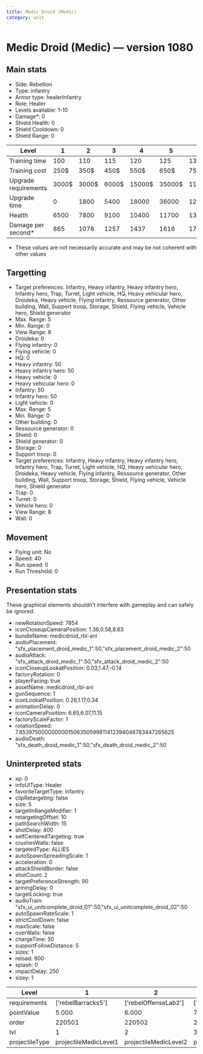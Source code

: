 ```yaml
---
title: Medic Droid (Medic)
category: unit
---
```


# Medic Droid (Medic) — version 1080

## Main stats

  * Side: Rebellion
  * Type: infantry
  * Armor type: healerInfantry
  * Role: Healer
  * Levels available: 1-10
  * Damage*: 0
  * Shield Health: 0
  * Shield Cooldown: 0
  * Shield Range: 0

|Level               |1    |2    |3    |4     |5     |6      |7      |8      |9       |10      |
|--------------------|-----|-----|-----|------|------|-------|-------|-------|--------|--------|
|Training time       |100  |110  |115  |120   |125   |130    |135    |140    |145     |150     |
|Training cost       |250$ |350$ |450$ |550$  |650$  |750$   |850$   |1000$  |1050$   |1150$   |
|Upgrade requirements|3000$|3000$|6000$|15000$|35000$|115000$|175000$|350000$|1000000$|2000000$|
|Upgrade time        |0    |1800 |5400 |18000 |36000 |129600 |216000 |345600 |518400  |777600  |
|Health              |6500 |7800 |9100 |10400 |11700 |13000  |14300  |15600  |16900   |19500   |
|Damage per second*  |865  |1078 |1257 |1437  |1616  |1795   |1976   |2155   |2334    |2693    |

* These values are not necessarily accurate and may be not coherent with other values

## Targetting

  * Target preferences: Infantry, Heavy infantry, Heavy infantry hero, Infantry hero, Trap, Turret, Light vehicle, HQ, Heavy vehicular hero, Droideka, Heavy vehicle, Flying infantry, Ressource generator, Other building, Wall, Support troop, Storage, Shield, Flying vehicle, Vehicle hero, Shield generator
  * Max. Range: 5
  * Min. Range: 0
  * View Range: 8
  * Droideka: 0
  * Flying infantry: 0
  * Flying vehicle: 0
  * HQ: 0
  * Heavy infantry: 50
  * Heavy infantry hero: 50
  * Heavy vehicle: 0
  * Heavy vehicular hero: 0
  * Infantry: 50
  * Infantry hero: 50
  * Light vehicle: 0
  * Max. Range: 5
  * Min. Range: 0
  * Other building: 0
  * Ressource generator: 0
  * Shield: 0
  * Shield generator: 0
  * Storage: 0
  * Support troop: 0
  * Target preferences: Infantry, Heavy infantry, Heavy infantry hero, Infantry hero, Trap, Turret, Light vehicle, HQ, Heavy vehicular hero, Droideka, Heavy vehicle, Flying infantry, Ressource generator, Other building, Wall, Support troop, Storage, Shield, Flying vehicle, Vehicle hero, Shield generator
  * Trap: 0
  * Turret: 0
  * Vehicle hero: 0
  * View Range: 8
  * Wall: 0

## Movement

  * Flying unit: No
  * Speed: 40
  * Run speed: 0
  * Run Threshold: 0

## Presentation stats

These graphical elements shouldn't interfere with gameplay and can safely be ignored.

  * newRotationSpeed: 7854
  * iconCloseupCameraPosition: 1.36,0.58,8.63
  * bundleName: medicdroid_rbl-ani
  * audioPlacement: "sfx_placement_droid_medic_1":50,"sfx_placement_droid_medic_2":50
  * audioAttack: "sfx_attack_droid_medic_1":50,"sfx_attack_droid_medic_2":50
  * iconCloseupLookatPosition: 0.03,1.47,-0.14
  * factoryRotation: 0
  * playerFacing: true
  * assetName: medicdroid_rbl-ani
  * gunSequence: 1
  * iconLookatPosition: 0.26,1.17,0.34
  * animationDelay: 0
  * iconCameraPosition: 6.65,6.07,11.15
  * factoryScaleFactor: 1
  * rotationSpeed: 7.8539750000000001506350599811412394046783447265625
  * audioDeath: "sfx_death_droid_medic_1":50,"sfx_death_droid_medic_2":50

## Uninterpreted stats

  * xp: 0
  * infoUIType: Healer
  * favoriteTargetType: infantry
  * clipRetargeting: false
  * size: 5
  * targetInRangeModifier: 1
  * retargetingOffset: 10
  * pathSearchWidth: 15
  * shotDelay: 400
  * selfCenteredTargeting: true
  * crushesWalls: false
  * targetedType: ALLIES
  * autoSpawnSpreadingScale: 1
  * acceleration: 0
  * attackShieldBorder: false
  * shotCount: 2
  * targetPreferenceStrength: 90
  * armingDelay: 0
  * targetLocking: true
  * audioTrain: "sfx_ui_unitcomplete_droid_01":50,"sfx_ui_unitcomplete_droid_02":50
  * autoSpawnRateScale: 1
  * strictCoolDown: false
  * maxScale: false
  * overWalls: false
  * chargeTime: 50
  * supportFollowDistance: 5
  * sizex: 1
  * reload: 900
  * splash: 0
  * impactDelay: 250
  * sizey: 1

|Level         |1                    |2                    |3                    |4                    |5                    |6                    |7                    |8                    |9                    |10                    |
|--------------|---------------------|---------------------|---------------------|---------------------|---------------------|---------------------|---------------------|---------------------|---------------------|----------------------|
|requirements  |['rebelBarracks5']   |['rebelOffenseLab2'] |['rebelOffenseLab3'] |['rebelOffenseLab4'] |['rebelOffenseLab5'] |['rebelOffenseLab6'] |['rebelOffenseLab7'] |['rebelOffenseLab8'] |['rebelOffenseLab9'] |['rebelOffenseLab10'] |
|pointValue    |5.000                |6.000                |7.000                |8.000                |9.000                |10.000               |11.000               |12.000               |13.000               |15.000                |
|order         |220501               |220502               |220503               |220504               |220505               |220506               |220507               |220508               |220509               |220510                |
|lvl           |1                    |2                    |3                    |4                    |5                    |6                    |7                    |8                    |9                    |10                    |
|projectileType|projectileMedicLevel1|projectileMedicLevel2|projectileMedicLevel3|projectileMedicLevel4|projectileMedicLevel5|projectileMedicLevel6|projectileMedicLevel7|projectileMedicLevel8|projectileMedicLevel9|projectileMedicLevel10|

